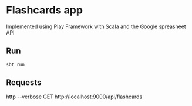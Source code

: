 # Flashcards app

Implemented using Play Framework with Scala and the Google spreasheet API 

## Run
```
sbt run
```

## Requests
http --verbose GET http://localhost:9000/api/flashcards
